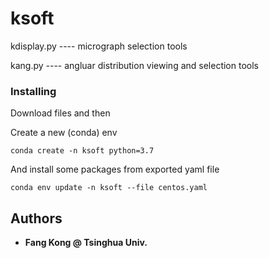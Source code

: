 # ksoft 


  kdisplay.py  ---- micrograph selection tools

  kang.py      ---- angluar distribution viewing and selection tools


### Installing

Download files and then

Create a new (conda) env 

    conda create -n ksoft python=3.7

And install some packages from exported yaml file

    conda env update -n ksoft --file centos.yaml




## Authors

  - **Fang Kong @ Tsinghua Univ.**




